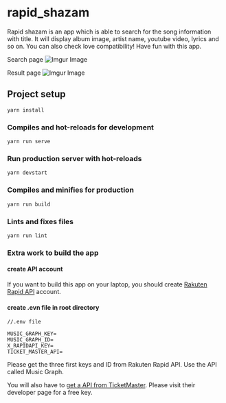 # rapid_shazam

Rapid shazam is an app which is able to search for the song information with title. 
It will display album image, artist name, youtube video, lyrics and so on. 
You can also check love compatibility! Have fun with this app.


Search page
![Imgur Image](https://i.imgur.com/xUAgMaT.png)

Result page
![Imgur Image](https://i.imgur.com/2f7qk9d.png)

## Project setup
```
yarn install
```

### Compiles and hot-reloads for development
```
yarn run serve
```
### Run production server with hot-reloads
```
yarn devstart
```
### Compiles and minifies for production
```
yarn run build
```
### Lints and fixes files
```
yarn run lint
```
### Extra work to build the app
#### create API account
If you want to build this app on your laptop, you should create [Rakuten Rapid API](https://api.rakuten.net/) account.


#### create .evn file in root directory
```
//.env file

MUSIC_GRAPH_KEY=
MUSIC_GRAPH_ID=
X_RAPIDAPI_KEY=
TICKET_MASTER_API=
```
Please get the three first keys and ID from 
Rakuten Rapid API. Use the API called Music Graph.

You will also have to [get a API from TicketMaster](https://developer.ticketmaster.com/products-and-docs/apis/getting-started/). Please visit their developer page for a free key.
